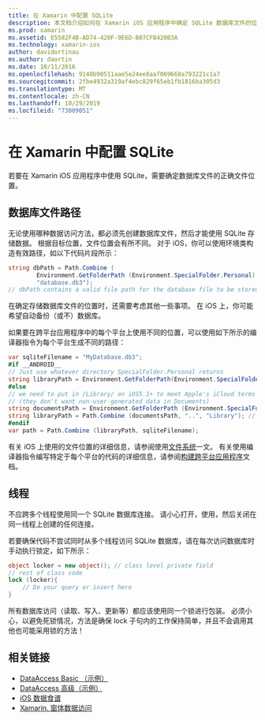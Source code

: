 ```yaml
---
title: 在 Xamarin 中配置 SQLite
description: 本文档介绍如何在 Xamarin iOS 应用程序中确定 SQLite 数据库文件的位置。 无论选择的数据访问机制如何，这些概念都是相关的。
ms.prod: xamarin
ms.assetid: E5582F4B-AD74-420F-9E6D-B07CFB420B3A
ms.technology: xamarin-ios
author: davidortinau
ms.author: daortin
ms.date: 10/11/2016
ms.openlocfilehash: 9140b98511aae5e24ee8aaf069668a793221c1a7
ms.sourcegitcommit: 2fbe4932a319af4ebc829f65eb1fb1816ba305d3
ms.translationtype: MT
ms.contentlocale: zh-CN
ms.lasthandoff: 10/29/2019
ms.locfileid: "73009051"
---
```

# <a name="configuring-sqlite-in-xamarinios"></a>在 Xamarin 中配置 SQLite

若要在 Xamarin iOS 应用程序中使用 SQLite，需要确定数据库文件的正确文件位置。

## <a name="database-file-path"></a>数据库文件路径

无论使用哪种数据访问方法，都必须先创建数据库文件，然后才能使用 SQLite 存储数据。 根据目标位置，文件位置会有所不同。 对于 iOS，你可以使用环境类构造有效路径，如以下代码片段所示：

```csharp
string dbPath = Path.Combine (
        Environment.GetFolderPath (Environment.SpecialFolder.Personal),
        "database.db3");
// dbPath contains a valid file path for the database file to be stored
```

在确定存储数据库文件的位置时，还需要考虑其他一些事项。 在 iOS 上，你可能希望自动备份（或不）数据库。

如果要在跨平台应用程序中的每个平台上使用不同的位置，可以使用如下所示的编译器指令为每个平台生成不同的路径：

```csharp
var sqliteFilename = "MyDatabase.db3";
#if __ANDROID__
// Just use whatever directory SpecialFolder.Personal returns
string libraryPath = Environment.GetFolderPath(Environment.SpecialFolder.Personal); ;
#else
// we need to put in /Library/ on iOS5.1+ to meet Apple's iCloud terms
// (they don't want non-user-generated data in Documents)
string documentsPath = Environment.GetFolderPath (Environment.SpecialFolder.Personal); // Documents folder
string libraryPath = Path.Combine (documentsPath, "..", "Library"); // Library folder instead
#endif
var path = Path.Combine (libraryPath, sqliteFilename);
```

有关 iOS 上使用的文件位置的详细信息，请参阅使用[文件系统](~/ios/app-fundamentals/file-system.md)一文。 有关使用编译器指令编写特定于每个平台的代码的详细信息，请参阅[构建跨平台应用程序](~/cross-platform/app-fundamentals/building-cross-platform-applications/index.md)文档。

## <a name="threading"></a>线程

不应跨多个线程使用同一个 SQLite 数据库连接。 请小心打开，使用，然后关闭在同一线程上创建的任何连接。

若要确保代码不尝试同时从多个线程访问 SQLite 数据库，请在每次访问数据库时手动执行锁定，如下所示：

```csharp
object locker = new object(); // class level private field
// rest of class code
lock (locker){
    // Do your query or insert here
}
```

所有数据库访问（读取、写入、更新等）都应该使用同一个锁进行包装。 必须小心，以避免死锁情况，方法是确保 lock 子句内的工作保持简单，并且不会调用其他也可能采用锁的方法！

## <a name="related-links"></a>相关链接

- [DataAccess Basic （示例）](https://github.com/xamarin/mobile-samples/tree/master/DataAccess/Basic)
- [DataAccess 高级（示例）](https://github.com/xamarin/mobile-samples/tree/master/DataAccess/Advanced)
- [iOS 数据食谱](https://github.com/xamarin/recipes/tree/master/Recipes/ios/data/sqlite)
- [Xamarin. 窗体数据访问](~/xamarin-forms/data-cloud/data/databases.md)
